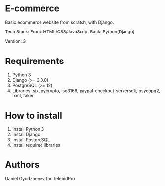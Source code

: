 # E-commerce
Basic ecommerce website from scratch, with Django.

Tech Stack:
Front: HTML/CSS/JavaScript
Back: Python(Django)

Version: 3

# Requirements
1. Python 3
2. Django (>= 3.0.0)
3. PostgreSQL (>= 12)
4. Libraries: six, pycrypto, iso3166, paypal-checkout-serversdk, psycopg2, lxml, faker

# How to install
1. Install Python 3
2. Install Django
3. Install PostgreSQL
4. Install required libraries

# Authors
Daniel Gyudzhenev for TelebidPro

